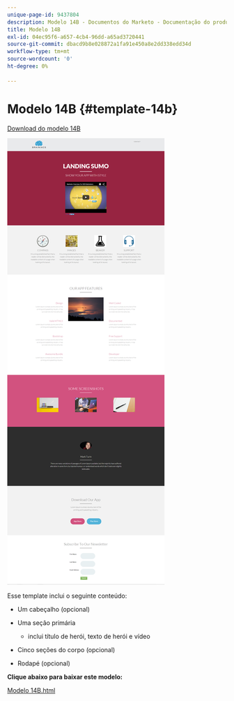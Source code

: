```yaml
---
unique-page-id: 9437804
description: Modelo 14B - Documentos do Marketo - Documentação do produto
title: Modelo 14B
exl-id: 04ec95f6-a657-4cb4-96dd-a65ad3720441
source-git-commit: dbacd9b8e028872a1fa91e450a8e2dd338edd34d
workflow-type: tm+mt
source-wordcount: '0'
ht-degree: 0%

---
```


# Modelo 14B {#template-14b}

[Download do modelo 14B](https://experienceleague.adobe.com/landing/marketo/lp-templates/template-14b.html)

![](assets/image2015-8-11-15-3a42-3a35.png)

Esse template inclui o seguinte conteúdo:

* Um cabeçalho (opcional)
* Uma seção primária

   * inclui título de herói, texto de herói e vídeo

* Cinco seções do corpo (opcional)
* Rodapé (opcional)

**Clique abaixo para baixar este modelo:**

[Modelo 14B.html](https://experienceleague.adobe.com/landing/marketo/lp-templates/template-14b.html)
